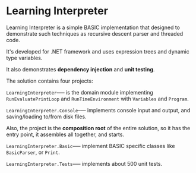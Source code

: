 Learning Interpreter
====================

Learning Interpreter is a simple BASIC implementation that designed to
demonstrate such techniques as recursive descent parser and threaded code.

It's developed for .NET framework and uses expression trees and dynamic
type variables.

It also demonstrates **dependency injection** and **unit testing**.

The solution contains four projects:

`LearningInterpreter`&ndash;&mdash; is the domain module implementing
`RunEvaluatePrintLoop` and `RunTimeEnvironment` with `Variables` and `Program`.

`LearningInterpreter.Console`&ndash;&mdash; implements console input and output,
and saving/loading to/from disk files.

Also, the project is the **composition root** of the entire solution, so it has
the entry point, it assembles all together, and starts.

`LearningInterpreter.Basic`&ndash;&mdash; implement BASIC specific classes
like `BasicParser`, or `Print`.

`LearningInterpreter.Tests`&ndash;&mdash; implements about 500 unit tests.
